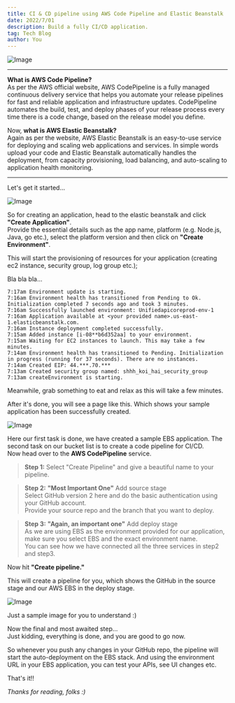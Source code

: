 ```yaml
---
title: CI & CD pipeline using AWS Code Pipeline and Elastic Beanstalk
date: 2022/7/01
description: Build a fully CI/CD application.
tag: Tech Blog
author: You
---
```


![Image](https://miro.medium.com/max/1400/1*9uGuGEt-GLX4XNVfjmtlbQ.png)

---
**What is AWS Code Pipeline?**      
As per the AWS official website, AWS CodePipeline is a fully managed continuous delivery service that helps you automate your release pipelines for fast and reliable application and infrastructure updates. CodePipeline automates the build, test, and deploy phases of your release process every time there is a code change, based on the release model you define.

Now, **what is AWS Elastic Beanstalk?**      
Again as per the website, AWS Elastic Beanstalk is an easy-to-use service for deploying and scaling web applications and services.
In simple words upload your code and Elastic Beanstalk automatically handles the deployment, from capacity provisioning, load balancing, and auto-scaling to application health monitoring.

---
Let's get it started...

![Image](https://s3.ap-south-1.amazonaws.com/somilgupta.me-docs/Screenshot+2022-07-01+at+7.32.11+AM.png)

So for creating an application, head to the elastic beanstalk and click **"Create Application"**.    
Provide the essential details such as the app name, platform (e.g. Node.js, Java, go etc.), select the platform version and then click on **"Create Environment"**.    

This will start the provisioning of resources for your application (creating ec2 instance, security group, log group etc.);    

Bla bla bla...
```shell
7:17am Environment update is starting.
7:16am Environment health has transitioned from Pending to Ok. Initialization completed 7 seconds ago and took 3 minutes.
7:16am Successfully launched environment: Unifiedapicoreprod-env-1
7:16am Application available at <your provided name>.us-east-1.elasticbeanstalk.com.
7:16am Instance deployment completed successfully.
7:15am Added instance [i-08**b6d352aa] to your environment.
7:15am Waiting for EC2 instances to launch. This may take a few minutes.
7:14am Environment health has transitioned to Pending. Initialization in progress (running for 37 seconds). There are no instances.
7:14am Created EIP: 44.***.70.***
7:13am Created security group named: shhh_koi_hai_security_group
7:13am createEnvironment is starting.
```
Meanwhile, grab something to eat and relax as this will take a few minutes.   

After it's done, you will see a page like this. Which shows your sample application has been successfully created.

![Image](https://s3.ap-south-1.amazonaws.com/somilgupta.me-docs/Screenshot+2022-07-01+at+7.41.33+AM.png)

Here our first task is done, we have created a sample EBS application. The second task on our bucket list is to create a code pipeline for CI/CD.   
Now head over to the **AWS CodePipeline** service.

>**Step 1:** Select "Create Pipeline" and give a beautiful name to your pipeline.  

>**Step 2:** **"Most Important One"** Add source stage      
Select GitHub version 2 here and do the basic authentication using your GitHub account.      
Provide your source repo and the branch that you want to deploy.

>**Step 3:** **"Again, an important one"** Add deploy stage       
As we are using EBS as the environment provided for our application, make sure you select EBS and the exact environment name.         
You can see how we have connected all the three services in step2 and step3.      

Now hit **"Create pipeline."**

This will create a pipeline for you, which shows the GitHub in the source stage and our AWS EBS in the deploy stage.   

![Image](https://s3.ap-south-1.amazonaws.com/somilgupta.me-docs/Screenshot+2022-07-01+at+7.53.08+AM.png)

Just a sample image for you to understand :)

Now the final and most awaited step...       
Just kidding, everything is done, and you are good to go now.

So whenever you push any changes in your GitHub repo, the pipeline will start the auto-deployment on the EBS stack. And using the environment URL in your EBS application, you can test your APIs, see UI changes etc.

That's it!!

_Thanks for reading, folks :)_